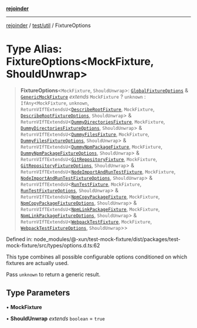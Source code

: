 [**rejoinder**](../../../README.md)

***

[rejoinder](../../../README.md) / [test/util](../README.md) / FixtureOptions

# Type Alias: FixtureOptions\<MockFixture, ShouldUnwrap\>

> **FixtureOptions**\<`MockFixture`, `ShouldUnwrap`\>: [`GlobalFixtureOptions`](GlobalFixtureOptions.md) & [`GenericMockFixture`](GenericMockFixture.md) *extends* `MockFixture` ? `unknown` : `IfAny`\<`MockFixture`, `unknown`, `ReturnVIfTExtendsU`\<[`DescribeRootFixture`](DescribeRootFixture.md), `MockFixture`, [`DescribeRootFixtureOptions`](DescribeRootFixtureOptions.md), `ShouldUnwrap`\> & `ReturnVIfTExtendsU`\<[`DummyDirectoriesFixture`](DummyDirectoriesFixture.md), `MockFixture`, [`DummyDirectoriesFixtureOptions`](DummyDirectoriesFixtureOptions.md), `ShouldUnwrap`\> & `ReturnVIfTExtendsU`\<[`DummyFilesFixture`](DummyFilesFixture.md), `MockFixture`, [`DummyFilesFixtureOptions`](DummyFilesFixtureOptions.md), `ShouldUnwrap`\> & `ReturnVIfTExtendsU`\<[`DummyNpmPackageFixture`](DummyNpmPackageFixture.md), `MockFixture`, [`DummyNpmPackageFixtureOptions`](DummyNpmPackageFixtureOptions.md), `ShouldUnwrap`\> & `ReturnVIfTExtendsU`\<[`GitRepositoryFixture`](GitRepositoryFixture.md), `MockFixture`, [`GitRepositoryFixtureOptions`](GitRepositoryFixtureOptions.md), `ShouldUnwrap`\> & `ReturnVIfTExtendsU`\<[`NodeImportAndRunTestFixture`](NodeImportAndRunTestFixture.md), `MockFixture`, [`NodeImportAndRunTestFixtureOptions`](NodeImportAndRunTestFixtureOptions.md), `ShouldUnwrap`\> & `ReturnVIfTExtendsU`\<[`RunTestFixture`](RunTestFixture.md), `MockFixture`, [`RunTestFixtureOptions`](RunTestFixtureOptions.md), `ShouldUnwrap`\> & `ReturnVIfTExtendsU`\<[`NpmCopyPackageFixture`](NpmCopyPackageFixture.md), `MockFixture`, [`NpmCopyPackageFixtureOptions`](NpmCopyPackageFixtureOptions.md), `ShouldUnwrap`\> & `ReturnVIfTExtendsU`\<[`NpmLinkPackageFixture`](NpmLinkPackageFixture.md), `MockFixture`, [`NpmLinkPackageFixtureOptions`](NpmLinkPackageFixtureOptions.md), `ShouldUnwrap`\> & `ReturnVIfTExtendsU`\<[`WebpackTestFixture`](WebpackTestFixture.md), `MockFixture`, [`WebpackTestFixtureOptions`](WebpackTestFixtureOptions.md), `ShouldUnwrap`\>\>

Defined in: node\_modules/@-xun/test-mock-fixture/dist/packages/test-mock-fixture/src/types/options.d.ts:62

This type combines all possible configurable options conditioned on which
fixtures are actually used.

Pass `unknown` to return a generic result.

## Type Parameters

• **MockFixture**

• **ShouldUnwrap** *extends* `boolean` = `true`
